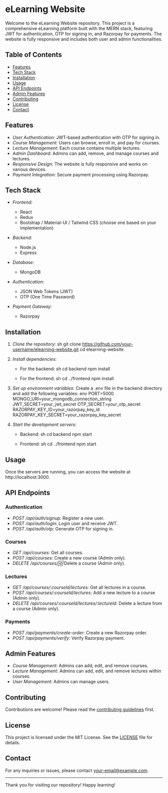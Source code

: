 # eLearning Website

Welcome to the eLearning Website repository. This project is a comprehensive eLearning platform built with the MERN stack, featuring JWT for authentication, OTP for signing in, and Razorpay for payments. The website is fully responsive and includes both user and admin functionalities.

## Table of Contents

- [Features](#features)
- [Tech Stack](#tech-stack)
- [Installation](#installation)
- [Usage](#usage)
- [API Endpoints](#api-endpoints)
- [Admin Features](#admin-features)
- [Contributing](#contributing)
- [License](#license)
- [Contact](#contact)

## Features

- *User Authentication:* JWT-based authentication with OTP for signing in.
- *Course Management:* Users can browse, enroll in, and pay for courses.
- *Lecture Management:* Each course contains multiple lectures.
- *Admin Dashboard:* Admins can add, remove, and manage courses and lectures.
- *Responsive Design:* The website is fully responsive and works on various devices.
- *Payment Integration:* Secure payment processing using Razorpay.

## Tech Stack

- *Frontend:*
  - React
  - Redux
  - Bootstrap / Material-UI / Tailwind CSS (choose one based on your implementation)

- *Backend:*
  - Node.js
  - Express

- *Database:*
  - MongoDB

- *Authentication:*
  - JSON Web Tokens (JWT)
  - OTP (One Time Password)

- *Payment Gateway:*
  - Razorpay

## Installation

1. *Clone the repository:*
    sh
    git clone https://github.com/your-username/elearning-website.git
    cd elearning-website
    

2. *Install dependencies:*
    - For the backend:
      sh
      cd backend
      npm install
      

    - For the frontend:
      sh
      cd ../frontend
      npm install
      

3. *Set up environment variables:*
   Create a .env file in the backend directory and add the following variables:
    env
    PORT=5000
    MONGO_URI=your_mongodb_connection_string
    JWT_SECRET=your_jwt_secret
    OTP_SECRET=your_otp_secret
    RAZORPAY_KEY_ID=your_razorpay_key_id
    RAZORPAY_KEY_SECRET=your_razorpay_key_secret
    

4. *Start the development servers:*
    - Backend:
      sh
      cd backend
      npm start
      

    - Frontend:
      sh
      cd ../frontend
      npm start
      

## Usage

Once the servers are running, you can access the website at http://localhost:3000.

## API Endpoints

### Authentication

- *POST /api/auth/signup:* Register a new user.
- *POST /api/auth/login:* Login user and receive JWT.
- *POST /api/auth/otp:* Generate OTP for signing in.

### Courses

- *GET /api/courses:* Get all courses.
- *POST /api/courses:* Create a new course (Admin only).
- *DELETE /api/courses/:id:* Delete a course (Admin only).

### Lectures

- *GET /api/courses/:courseId/lectures:* Get all lectures in a course.
- *POST /api/courses/:courseId/lectures:* Add a new lecture to a course (Admin only).
- *DELETE /api/courses/:courseId/lectures/:lectureId:* Delete a lecture from a course (Admin only).

### Payments

- *POST /api/payments/create-order:* Create a new Razorpay order.
- *POST /api/payments/verify:* Verify Razorpay payment.

## Admin Features

- *Course Management:* Admins can add, edit, and remove courses.
- *Lecture Management:* Admins can add, edit, and remove lectures within courses.
- *User Management:* Admins can manage users.

## Contributing

Contributions are welcome! Please read the [contributing guidelines](CONTRIBUTING.md) first.

## License

This project is licensed under the MIT License. See the [LICENSE](LICENSE) file for details.

## Contact

For any inquiries or issues, please contact [your-email@example.com](mailto:your-email@example.com).

---

Thank you for visiting our repository! Happy learning!